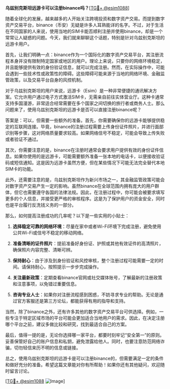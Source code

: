 **乌兹别克斯坦远游卡可以注册binance吗？**[[TG💪+ @esim1088](https://t.me/s/esim1088)]

随着全球化的发展，越来越多的人开始关注跨境投资和数字资产交易。而提到数字资产交易平台，binance（币安）无疑是许多人耳熟能详的名字。不过，对于生活在不同国家的人来说，使用当地的SIM卡能否顺利注册并使用binance，却是一个常常让人疑惑的问题。今天，我们就来聊聊这个话题，特别是针对乌兹别克斯坦的远游卡用户。

首先，让我们明确一点：binance作为一个国际化的数字资产交易平台，其注册流程本身并没有限制特定国家或地区的用户。理论上来说，只要你的网络环境稳定，并且能够提供有效的身份验证信息，就可以完成注册。然而，在实际操作中，可能会遇到一些技术性或政策性的障碍。这些障碍可能来源于当地的网络环境、金融监管政策，以及交易平台自身的风控机制。

对于乌兹别克斯坦的用户来说，远游卡（Esim）是一种非常便捷的通讯解决方案。它允许用户通过电子方式激活SIM卡，无需亲自前往实体营业厅。这种卡通常支持多国漫游，非常适合经常需要在多个国家之间切换的旅行者或商务人士。那么问题来了，使用乌兹别克斯坦的远游卡是否可以直接注册binance呢？

答案是：可以，但需要一些额外的准备。首先，你需要确保你的远游卡能够提供稳定的互联网连接。毕竟，binance的注册过程需要上传身份证件照片，并进行面部识别等步骤，这对网络质量要求较高。如果网络信号不稳定，可能会导致上传失败或者验证不通过。

其次，你需要注意的是，binance在注册时通常会要求用户提供有效的身份证件信息。如果你使用的是远游卡，可能需要额外准备一张本地的电话卡，以便接收验证码或短信通知。这是因为远游卡虽然方便，但在某些情况下可能无法完全替代本地SIM卡的功能。

此外，还需要注意的是，乌兹别克斯坦作为新兴市场之一，其金融监管政策可能会对数字资产交易产生一定的影响。虽然binance在全球范围内拥有庞大的用户群体，但它也需要遵守各国的法律法规。因此，在注册过程中，你可能会被要求填写更多的个人信息，并接受更严格的审核程序。这是为了保护用户的资金安全，同时也是平台履行反洗钱义务的一部分。

那么，如何提高注册成功的几率呢？以下是一些实用的小贴士：

1. **选择稳定可靠的网络环境**：尽量在家中或者Wi-Fi环境下完成注册，避免使用公共Wi-Fi或信号不稳定的移动网络。
   
2. **准备清晰的证件照片**：提前准备好身份证、护照或其他有效证件的高清照片，确保照片内容完整、清晰可辨。

3. **保持耐心**：由于涉及到身份验证和风控审核，整个注册过程可能需要一定的时间。请保持耐心，按照提示一步步完成操作。

4. **关注最新政策**：定期查看binance官网或社交媒体账号，了解最新的注册政策和注意事项，以免错过重要信息。

5. **咨询专业人士**：如果你对注册流程感到困惑，不妨寻求专业的帮助。无论是通过官方客服还是第三方论坛，都能获得有用的指导和支持。

当然，除了binance之外，还有许多其他的数字资产交易平台可供选择。例如，一些专注于特定区域市场的平台可能会更加适合当地用户的需求。因此，在决定注册哪个平台之前，建议多做比较和研究，找到最适合自己的方案。

最后，值得一提的是，无论你选择哪一家平台，都要时刻牢记“安全第一”的原则。妥善保管好自己的账户信息和私钥，避免泄露给他人。同时，也要注意防范网络诈骗，切勿轻信来历不明的信息或链接。

总之，使用乌兹别克斯坦的远游卡是可以注册binance的，但需要满足一定的条件和做好充分的准备。希望这篇文章能对你有所帮助！如果你还有其他疑问，欢迎随时留言讨论。

[[TG💪+ @esim1088](https://t.me/s/esim1088) ![Image](https://i.postimg.cc/4NQfJmqS/Snipaste-2025-05-13-00-14-12.png)]